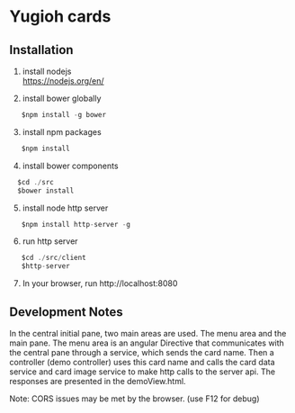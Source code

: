 # Yugioh cards

## Installation

1) install nodejs  
  https://nodejs.org/en/
  

2) install bower globally

 ```javascript
 	$npm install -g bower
  ```

3) install  npm packages

 ```javascript
 	$npm install
  ```	 

4) install bower components  
	 
  ```javascript
    $cd ./src
  	$bower install
  ```	 
 
5) install node http server

 ```javascript
 	$npm install http-server -g
 ```

6) run http server

 ```javascript
    $cd ./src/client
 	$http-server
 ```

7) In your browser, run http://localhost:8080 

## Development Notes

In the central initial pane, two main areas are used. The menu area and the main pane.
The menu area is an angular Directive that communicates with the central pane through a service,
which sends the card name. Then a controller (demo controller) uses this card name and calls the card data service and
card image service to make http calls to the server api.
The responses are presented in the demoView.html.

Note: CORS issues may be met by the browser. (use F12 for debug)

